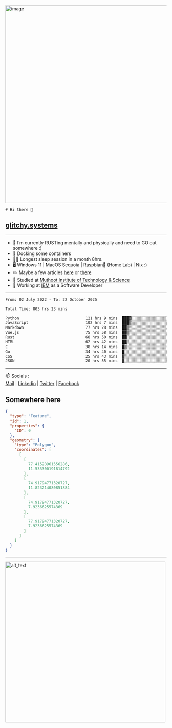 <img width="1843" height="615" alt="image" src="https://github.com/user-attachments/assets/37f86ab4-585d-4761-a78c-e89840333af4" />


```
# Hi there 👋
```
## [glitchy.systems](https://glitchy.systems)
---

- 🌱 I’m currently RUSTing mentally and physically and need to GO out somewhere :)
- 🐋 Docking some containers
- 😶‍🌫️ Longest sleep session in a month 8hrs.
- 🖥️ Windows 11 | MacOS Sequoia | Raspbian🥧 (Home Lab) | Nix :)
- ✏️ Maybe a few articles [here](https://medium.com/@advaithnarayanan8) or [there](https://medium.com/@advaithnarayanan8)
- 📑 Studied at [Muthoot Institute of Technology & Science](https://mgmits.ac.in/)
- 🥼 Working at [IBM](https://ibm.com) as a Software Developer



---

<!--START_SECTION:waka-->

```txt
From: 02 July 2022 - To: 22 October 2025

Total Time: 803 hrs 23 mins

Python                             121 hrs 9 mins  ███▓░░░░░░░░░░░░░░░░░░░░░   15.08 %
JavaScript                         102 hrs 7 mins  ███▒░░░░░░░░░░░░░░░░░░░░░   12.71 %
Markdown                           77 hrs 28 mins  ██▒░░░░░░░░░░░░░░░░░░░░░░   09.64 %
Vue.js                             75 hrs 58 mins  ██▒░░░░░░░░░░░░░░░░░░░░░░   09.46 %
Rust                               68 hrs 50 mins  ██░░░░░░░░░░░░░░░░░░░░░░░   08.57 %
HTML                               62 hrs 42 mins  ██░░░░░░░░░░░░░░░░░░░░░░░   07.81 %
C                                  38 hrs 14 mins  █▒░░░░░░░░░░░░░░░░░░░░░░░   04.76 %
Go                                 34 hrs 40 mins  █░░░░░░░░░░░░░░░░░░░░░░░░   04.32 %
CSS                                25 hrs 43 mins  ▓░░░░░░░░░░░░░░░░░░░░░░░░   03.20 %
JSON                               20 hrs 55 mins  ▓░░░░░░░░░░░░░░░░░░░░░░░░   02.61 %
```

<!--END_SECTION:waka-->

---

📫 Socials :<br>
[Mail](mailto:advaith@glitchy.systems) | [Linkedin](https://www.linkedin.com/in/glitchy/) | [Twitter](https://twitter.com/advaithnarayan) | [Facebook](https://screenmessage.com/qinq)

## Somewhere here

```geojson
{
  "type": "Feature",
  "id": 1,
  "properties": {
    "ID": 0
  },
  "geometry": {
    "type": "Polygon",
    "coordinates": [
      [
        [
          77.41528961556286,
          11.533300191814792
        ],
        [
          74.91794771320727,
          11.823214080851884
        ],
        [
          74.91794771320727,
          7.9236625574369
        ],
        [
          77.91794771320727,
          7.9236625574369
        ]
      ]
    ]
  }
}
```


--- 
[<img alt="alt_text" width="500px" src="https://valid.x86.fr/cache/banner/xv24bv-6.png" />](https://valid.x86.fr/xv24bv)


